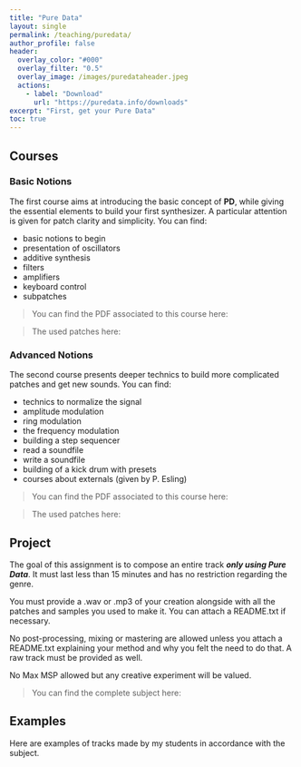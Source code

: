 ```yaml
---
title: "Pure Data"
layout: single
permalink: /teaching/puredata/
author_profile: false
header:
  overlay_color: "#000"
  overlay_filter: "0.5"
  overlay_image: /images/puredataheader.jpeg
  actions:
    - label: "Download"
      url: "https://puredata.info/downloads"
excerpt: "First, get your Pure Data"
toc: true
---
```


## Courses

### Basic Notions

The first course aims at introducing the basic concept of **PD**, while giving the essential elements to build your first synthesizer. A particular attention is given for patch clarity and simplicity. You can find:
- basic notions to begin
- presentation of oscillators
- additive synthesis
- filters
- amplifiers
- keyboard control
- subpatches

> You can find the PDF associated to this course here:

> The used patches here:

### Advanced Notions

The second course presents deeper technics to build more complicated patches and get new sounds. You can find:
- technics to normalize the signal
- amplitude modulation
- ring modulation
- the frequency modulation
- building a step sequencer
- read a soundfile
- write a soundfile
- building of a kick drum with presets
- courses about externals (given by P. Esling)

> You can find the PDF associated to this course here:

> The used patches here:

## Project

The goal of this assignment is to compose an entire track _**only using Pure Data**_. It must last less than 15 minutes and has no restriction regarding the genre.

You must provide a .wav or .mp3 of your creation alongside with all the patches and samples you used to make it. You can attach a README.txt if necessary.

No post-processing, mixing or mastering are allowed unless you attach a README.txt explaining your method and why you felt the need to do that. A raw track must be provided as well.

No Max MSP allowed but any creative experiment will be valued.

> You can find the complete subject here:  

## Examples

Here are examples of tracks made by my students in accordance with the subject.
